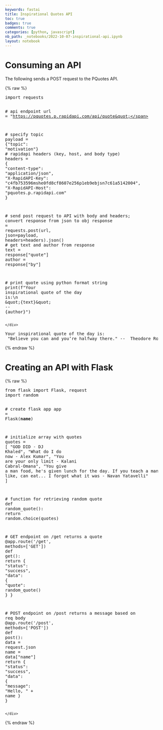 ```yaml
---
keywords: fastai
title: Inspirational Quotes API
toc: true
badges: true
comments: true
categories: [python, javascript]
nb_path: _notebooks/2022-10-07-inspirational-api.ipynb
layout: notebook
---
```


<!--
#################################################
### THIS FILE WAS AUTOGENERATED! DO NOT EDIT! ###
#################################################
# file to edit: _notebooks/2022-10-07-inspirational-api.ipynb
-->

<div class="container" id="notebook-container">
        
<div class="cell border-box-sizing text_cell rendered"><div class="inner_cell">
<div class="text_cell_render border-box-sizing rendered_html">
<h1 id="Consuming-an-API">Consuming an API<a class="anchor-link" href="#Consuming-an-API"> </a></h1><p>The following sends a POST request to the PQuotes API.</p>

</div>
</div>
</div>
    {% raw %}
    
<div class="cell border-box-sizing code_cell rendered">
<div class="input">

<div class="inner_cell">
    <div class="input_area">
<div class=" highlight hl-ipython3"><pre><span></span><span class="kn">import</span> <span class="nn">requests</span>

<span class="c1"># api endpoint</span>
<span class="n">url</span> <span class="o">=</span> <span class="s2">&quot;https://pquotes.p.rapidapi.com/api/quote&quot;</span>

<span class="c1"># specify topic</span>
<span class="n">payload</span> <span class="o">=</span> <span class="p">{</span><span class="s2">&quot;topic&quot;</span><span class="p">:</span> <span class="s2">&quot;motivation&quot;</span><span class="p">}</span>
<span class="c1"># rapidapi headers (key, host, and body type)</span>
<span class="n">headers</span> <span class="o">=</span> <span class="p">{</span>
	<span class="s2">&quot;content-type&quot;</span><span class="p">:</span> <span class="s2">&quot;application/json&quot;</span><span class="p">,</span>
	<span class="s2">&quot;X-RapidAPI-Key&quot;</span><span class="p">:</span> <span class="s2">&quot;c4fb753596mshe0fd8cf8607e256p1eb9ebjsn7c61a5142004&quot;</span><span class="p">,</span>
	<span class="s2">&quot;X-RapidAPI-Host&quot;</span><span class="p">:</span> <span class="s2">&quot;pquotes.p.rapidapi.com&quot;</span>
<span class="p">}</span>

<span class="c1"># send post request to API with body and headers; convert response from json to obj</span>
<span class="n">response</span> <span class="o">=</span> <span class="n">requests</span><span class="o">.</span><span class="n">post</span><span class="p">(</span><span class="n">url</span><span class="p">,</span> <span class="n">json</span><span class="o">=</span><span class="n">payload</span><span class="p">,</span> <span class="n">headers</span><span class="o">=</span><span class="n">headers</span><span class="p">)</span><span class="o">.</span><span class="n">json</span><span class="p">()</span>
<span class="c1"># get text and author from response</span>
<span class="n">text</span> <span class="o">=</span> <span class="n">response</span><span class="p">[</span><span class="s2">&quot;quote&quot;</span><span class="p">]</span>
<span class="n">author</span> <span class="o">=</span> <span class="n">response</span><span class="p">[</span><span class="s2">&quot;by&quot;</span><span class="p">]</span>

<span class="c1"># print quote using python format string</span>
<span class="nb">print</span><span class="p">(</span><span class="sa">f</span><span class="s2">&quot;Your inspirational quote of the day is:</span><span class="se">\n</span><span class="s2"> </span><span class="se">\&quot;</span><span class="si">{</span><span class="n">text</span><span class="si">}</span><span class="se">\&quot;</span><span class="s2"> -- </span><span class="si">{</span><span class="n">author</span><span class="si">}</span><span class="s2">&quot;</span><span class="p">)</span>
</pre></div>

    </div>
</div>
</div>

<div class="output_wrapper">
<div class="output">

<div class="output_area">

<div class="output_subarea output_stream output_stdout output_text">
<pre>Your inspirational quote of the day is:
 &#34;Believe you can and you’re halfway there.&#34; --  Theodore Roosevelt
</pre>
</div>
</div>

</div>
</div>

</div>
    {% endraw %}

<div class="cell border-box-sizing text_cell rendered"><div class="inner_cell">
<div class="text_cell_render border-box-sizing rendered_html">
<h1 id="Creating-an-API-with-Flask">Creating an API with Flask<a class="anchor-link" href="#Creating-an-API-with-Flask"> </a></h1>
</div>
</div>
</div>
    {% raw %}
    
<div class="cell border-box-sizing code_cell rendered">
<div class="input">

<div class="inner_cell">
    <div class="input_area">
<div class=" highlight hl-ipython3"><pre><span></span><span class="kn">from</span> <span class="nn">flask</span> <span class="kn">import</span> <span class="n">Flask</span><span class="p">,</span> <span class="n">request</span>
<span class="kn">import</span> <span class="nn">random</span>

<span class="c1"># create flask app</span>
<span class="n">app</span> <span class="o">=</span> <span class="n">Flask</span><span class="p">(</span><span class="vm">__name__</span><span class="p">)</span>

<span class="c1"># initialize array with quotes</span>
<span class="n">quotes</span> <span class="o">=</span> <span class="p">[</span>
    <span class="s2">&quot;GOD DID - DJ Khaled&quot;</span><span class="p">,</span>
    <span class="s2">&quot;What do I do now - Alex Kumar&quot;</span><span class="p">,</span>
    <span class="s2">&quot;You are your only limit - Kalani Cabral-Omana&quot;</span><span class="p">,</span>
    <span class="s2">&quot;You give a man food, he&#39;s given lunch for the day. If you teach a man, then you like, can eat... I forgot what it was - Navan Yatavelli&quot;</span>
<span class="p">]</span>


<span class="c1"># function for retrieving random quote</span>
<span class="k">def</span> <span class="nf">random_quote</span><span class="p">():</span>
    <span class="k">return</span> <span class="n">random</span><span class="o">.</span><span class="n">choice</span><span class="p">(</span><span class="n">quotes</span><span class="p">)</span>


<span class="c1"># GET endpoint on /get returns a quote</span>
<span class="nd">@app</span><span class="o">.</span><span class="n">route</span><span class="p">(</span><span class="s1">&#39;/get&#39;</span><span class="p">,</span> <span class="n">methods</span><span class="o">=</span><span class="p">[</span><span class="s1">&#39;GET&#39;</span><span class="p">])</span>
<span class="k">def</span> <span class="nf">get</span><span class="p">():</span>
    <span class="k">return</span> <span class="p">{</span>
        <span class="s2">&quot;status&quot;</span><span class="p">:</span> <span class="s2">&quot;success&quot;</span><span class="p">,</span>
        <span class="s2">&quot;data&quot;</span><span class="p">:</span> <span class="p">{</span>
            <span class="s2">&quot;quote&quot;</span><span class="p">:</span> <span class="n">random_quote</span><span class="p">()</span>
        <span class="p">}</span>
    <span class="p">}</span>


<span class="c1"># POST endpoint on /post returns a message based on req body</span>
<span class="nd">@app</span><span class="o">.</span><span class="n">route</span><span class="p">(</span><span class="s1">&#39;/post&#39;</span><span class="p">,</span> <span class="n">methods</span><span class="o">=</span><span class="p">[</span><span class="s1">&#39;POST&#39;</span><span class="p">])</span>
<span class="k">def</span> <span class="nf">post</span><span class="p">():</span>
    <span class="n">data</span> <span class="o">=</span> <span class="n">request</span><span class="o">.</span><span class="n">json</span>
    <span class="n">name</span> <span class="o">=</span> <span class="n">data</span><span class="p">[</span><span class="s2">&quot;name&quot;</span><span class="p">]</span>
    <span class="k">return</span> <span class="p">{</span>
        <span class="s2">&quot;status&quot;</span><span class="p">:</span> <span class="s2">&quot;success&quot;</span><span class="p">,</span>
        <span class="s2">&quot;data&quot;</span><span class="p">:</span> <span class="p">{</span>
            <span class="s2">&quot;message&quot;</span><span class="p">:</span> <span class="s2">&quot;Hello, &quot;</span> <span class="o">+</span> <span class="n">name</span>
        <span class="p">}</span>
    <span class="p">}</span>
</pre></div>

    </div>
</div>
</div>

</div>
    {% endraw %}

</div>
 

